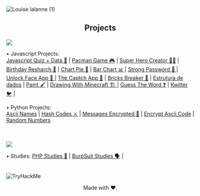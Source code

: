 ![Louise lalanne (1)](https://user-images.githubusercontent.com/100588945/161456270-5ce60fe8-2013-47ae-86b8-d3887a5185c0.gif)

<h2 align="center"> Projects </h2>

<img src="https://img.shields.io/static/v1?label=Status&message=Complete&color=B57CFF&style=plastic&logo=ghost" class="media-object  img-responsive img-thumbnail">

<p align="justify">
  
• Javascript Projects: 
</br>
<a href="https://github.com/louiselalanne/JavascriptQuiz">Javascript Quiz + Data 🧠</a> | 
<a href="https://github.com/louiselalanne/PacmanGame">Pacman Game 🎮</a> | 
<a href="https://github.com/louiselalanne/criador-super-heroi">Super Hero Creator 🦸‍♀️</a> | 
<a href="https://github.com/louiselalanne/pesquisatemaaniversario">Birthday Resharch 🍰</a> | 
<a href="https://github.com/louiselalanne/vote2022">Chart Pie 🥧</a> | 
<a href="https://github.com/louiselalanne/BarChart">Bar Chart 📊 </a> | 
<a href="https://github.com/louiselalanne/StrongPassword">Strong Password 🔐 </a> | 
<a href="https://github.com/louiselalanne/UnlockFaceApp">Unlock Face App 🙂 </a> | 
<a href="https://github.com/louiselalanne/CaptchApp">The Captch App 🤖</a> | 
<a href="https://github.com/louiselalanne/BricksBreaker">Bricks Breaker 🧱</a> | 
<a href="https://github.com/louiselalanne/estruturadedados">Estrutura de dados</a> | 
<a href="https://github.com/louiselalanne/Paint">Paint 🖌️</a> |
<a href="https://github.com/louiselalanne/DrawingWithMinecraft">Drawing With Minecraft 🏗️ </a> |
<a href="https://github.com/louiselalanne/Guess-The-Word">Guess The Word ❓</a> |
<a href="https://github.com/louiselalanne/Kwitter">Kwitter 🐦</a> |

• Python Projects:</br>
<a href="https://github.com/louiselalanne/Ascii_Name">Ascii Names</a> |
<a href="https://github.com/louiselalanne/HashCodes">Hash Codes ⚔️</a> |
<a href="https://github.com/louiselalanne/MessagesEncrypted">Messages Encrypted 🔏</a> |
<a href="https://github.com/louiselalanne/Encrypt_Ascii_Code">Encrypt Ascii Code</a> |
<a href="https://github.com/louiselalanne/ListsPython">Random Numbers</a>

</br>
</br>

<img src="https://img.shields.io/static/v1?label=Status&message=In Progress&color=75BFF7&style=flat&logo=ghost"/>
  
• Studies:
<a href="https://github.com/louiselalanne/estudophp">PHP Studies 🐘</a> | <a href="https://github.com/louiselalanne/BurpSuitStudies">BurpSuit Studies 🗣️</a> |
</br>
</br>

</p>
<img src="https://tryhackme-badges.s3.amazonaws.com/ise.pentester.png" alt="TryHackMe">
<br>
<p align="center"> Made with ❤️.</p>
